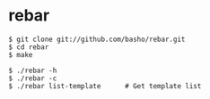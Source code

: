 # rebar

    $ git clone git://github.com/basho/rebar.git
    $ cd rebar
    $ make

    $ ./rebar -h
    $ ./rebar -c
    $ ./rebar list-template      # Get template list
